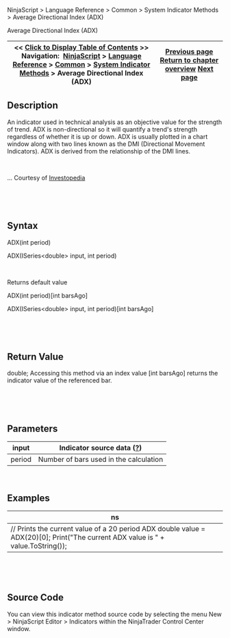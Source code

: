 ﻿


NinjaScript \> Language Reference \> Common \> System Indicator Methods \> Average Directional Index (ADX)






















Average Directional Index (ADX)







| \<\< [Click to Display Table of Contents](average_directional_index_adx.md) \>\> **Navigation:**     [NinjaScript](ninjascript-1.md) \> [Language Reference](language_reference_wip-1.md) \> [Common](common-1.md) \> [System Indicator Methods](indicators-1.md) \> Average Directional Index (ADX) | [Previous page](aroon_oscillator-1.md) [Return to chapter overview](indicators-1.md) [Next page](average_directional_movement_r-1.md) |
| --- | --- |











## Description


An indicator used in technical analysis as an objective value for the strength of trend. ADX is non\-directional so it will quantify a trend's strength regardless of whether it is up or down. ADX is usually plotted in a chart window along with two lines known as the DMI (Directional Movement Indicators). ADX is derived from the relationship of the DMI lines.


 


... Courtesy of [Investopedia](http://investopedia.com/terms/a/adx.asp)


 


 


## Syntax


ADX(int period)  

ADX(ISeries\<double\> input, int period)


 


Returns default value  

ADX(int period)\[int barsAgo]  

ADX(ISeries\<double\> input, int period)\[int barsAgo]


 


 


## Return Value


double; Accessing this method via an index value \[int barsAgo] returns the indicator value of the referenced bar.


 


 


## Parameters




| input | Indicator source data ([?](valid_input_data_for_indicator-1.md)) |
| --- | --- |
| period | Number of bars used in the calculation |



 


## 


## Examples




| ns |
| --- |
| // Prints the current value of a 20 period ADX double value \= ADX(20)\[0]; Print("The current ADX value is " \+ value.ToString()); |



 


 


## Source Code


You can view this indicator method source code by selecting the menu New \> NinjaScript Editor \> Indicators within the NinjaTrader Control Center window.








